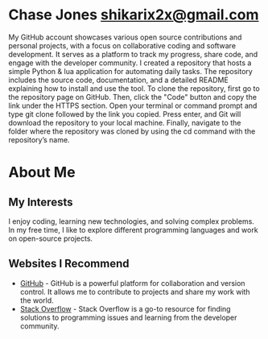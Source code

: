 # Chase Jones shikarix2x@gmail.com
My GitHub account showcases various open source contributions and personal projects, with a focus on collaborative coding and software development. It serves as a platform to track my progress, share code, and engage with the developer community. 
I created a repository that hosts a simple Python & lua application for automating daily tasks. The repository includes the source code, documentation, and a detailed README explaining how to install and use the tool.
To clone the repository, first go to the repository page on GitHub. Then, click the "Code" button and copy the link under the HTTPS section. Open your terminal or command prompt and type git clone followed by the link you copied. Press enter, and Git will download the repository to your local machine. Finally, navigate to the folder where the repository was cloned by using the cd command with the repository’s name.



# About Me

## My Interests
I enjoy coding, learning new technologies, and solving complex problems. 
In my free time, I like to explore different programming languages and 
work on open-source projects.

## Websites I Recommend
- [GitHub](https://www.github.com) - GitHub is a powerful platform for collaboration and version control. 
It allows me to contribute to projects and share my work with the world.
- [Stack Overflow](https://stackoverflow.com) - Stack Overflow is a go-to resource for finding solutions to programming issues and learning from the developer community.
